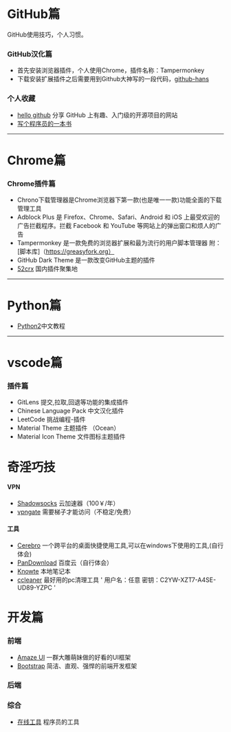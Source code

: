# GitHub篇
GitHub使用技巧，个人习惯。

### GitHub汉化篇
* 首先安装浏览器插件，个人使用Chrome，插件名称：Tampermonkey
* 下载安装扩展插件之后需要用到Github大神写的一段代码，[github-hans](https://github.com/52cik/github-hans)
### 个人收藏
* [hello github](https://www.hellogithub.com/) 分享 GitHub 上有趣、入门级的开源项目的网站
* [写个程序员的一本书](https://github.com/ahangchen/How-to-Be-A-Programmer-CN) 


*** 
# Chrome篇
### Chrome插件篇
* Chrono下载管理器是Chrome浏览器下第一款(也是唯一一款)功能全面的下载管理工具
* Adblock Plus 是 Firefox、Chrome、Safari、Android 和 iOS 上最受欢迎的广告拦截程序。拦截 Facebook 和 YouTube 等网站上的弹出窗口和烦人的广告
* Tampermonkey 是一款免费的浏览器扩展和最为流行的用户脚本管理器  附：[脚本库]（https://greasyfork.org）
* GitHub Dark Theme 是一款改变GitHub主题的插件
* [52crx](https://52crx.com/) 国内插件聚集地


***
# Python篇
* [Python2](https://funhacks.gitbooks.io/explore-python/)中文教程



***
# vscode篇
### 插件篇
* GitLens 提交,拉取,回退等功能的集成插件
* Chinese Language Pack 中文汉化插件
* LeetCode 挑战编程-插件
* Material Theme 主题插件 （Ocean）
* Material Icon Theme 文件图标主题插件


# 奇淫巧技
#### VPN
* [Shadowsocks](https://portal.shadowsocks.ch/) 云加速器（100￥/年）
* [vpngate](https://www.vpngate.net/) 需要梯子才能访问（不稳定/免费）
#### 工具
* [Cerebro](https://github.com/KELiON/cerebro/releases) 一个跨平台的桌面快捷使用工具,可以在windows下使用的工具,(自行体会)
* [PanDownload](https://pandownload.com/) 百度云（自行体会）
* [Knowte](https://www.digimezzo.com/content/software/knowte/) 本地笔记本
* [ccleaner](https://www.ccleaner.com/ccleaner/download/standard) 最好用的pc清理工具
  ' 用户名：任意 密钥：C2YW-XZT7-A4SE-UD89-YZPC '


# 开发篇

### 前端
* [Amaze UI](http://amazeui.org/) 一群大雕萌妹做的好看的UI框架
* [Bootstrap](http://www.bootcss.com/) 简洁、直观、强悍的前端开发框架

### 后端

### 综合
* [在线工具](https://tool.lu/) 程序员的工具





